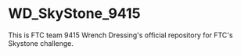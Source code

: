 # WD_SkyStone_9415
This is FTC team 9415 Wrench Dressing's official repository for FTC's Skystone challenge.
